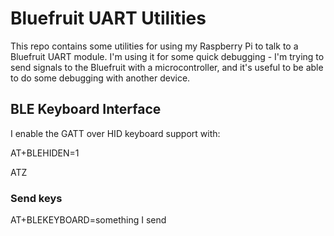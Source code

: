 # Bluefruit UART Utilities

This repo contains some utilities for using my Raspberry Pi to talk to a Bluefruit UART module. I'm using it for some quick debugging - I'm trying to send signals to the Bluefruit with a microcontroller, and it's useful to be able to do some debugging with another device.

## BLE Keyboard Interface

I enable the GATT over HID keyboard support with:

AT+BLEHIDEN=1

ATZ

### Send keys

AT+BLEKEYBOARD=something I send
